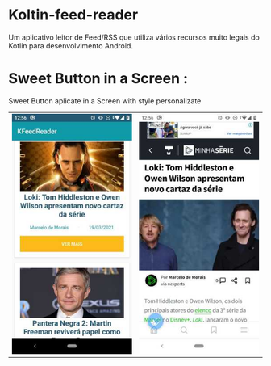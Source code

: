 # Koltin-feed-reader
Um aplicativo leitor de Feed/RSS que utiliza vários recursos muito legais do Kotlin para desenvolvimento Android.

# Sweet Button in a Screen :

Sweet Button aplicate in a Screen with style  personalizate

<div style="text-align: center">
    <table>
        <tr>
            <td style="text-align: center">
                    <img src="https://github.com/vitoriassia/Koltin-feed-reader/blob/main/app/src/main/res/github_images/print2.jpeg" >
            </td>
            <td style="text-align: center">
                <img src="https://github.com/vitoriassia/Koltin-feed-reader/blob/main/app/src/main/res/github_images/print1.jpeg" />
            </td>
        </tr>
    </table>
</div>